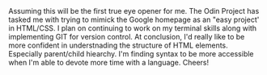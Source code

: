 

<!-->


    Assuming this will be the first true eye opener for me. The Odin Project has tasked me with trying to mimick the Google homepage as an "easy project' in HTML/CSS. I plan on continuing to work on my terminal skills along with implementing GIT for version control. 
    At conclusion, I'd really like to be more confident in understnading the structure of HTML elements. Especially parent/child hiearchy. I'm finding syntax to be more accessible when I'm able to devote more time with a language. Cheers!  